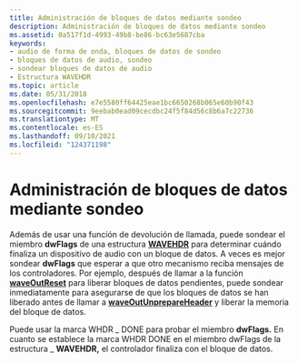 ```yaml
---
title: Administración de bloques de datos mediante sondeo
description: Administración de bloques de datos mediante sondeo
ms.assetid: 0a517f1d-4993-49b8-be86-bc63e5687cba
keywords:
- audio de forma de onda, bloques de datos de sondeo
- bloques de datos de audio, sondeo
- sondear bloques de datos de audio
- Estructura WAVEHDR
ms.topic: article
ms.date: 05/31/2018
ms.openlocfilehash: e7e5580ff64425eae1bc6650268b065e60b90f43
ms.sourcegitcommit: 9eebab0ead09cecdbc24f5f84d56c8b6a7c22736
ms.translationtype: MT
ms.contentlocale: es-ES
ms.lasthandoff: 09/10/2021
ms.locfileid: "124371198"
---
```

# <a name="managing-data-blocks-by-polling"></a>Administración de bloques de datos mediante sondeo

Además de usar una función de devolución de llamada, puede sondear el miembro **dwFlags** de una estructura [**WAVEHDR**](/windows/win32/api/mmeapi/ns-mmeapi-wavehdr) para determinar cuándo finaliza un dispositivo de audio con un bloque de datos. A veces es mejor sondear **dwFlags** que esperar a que otro mecanismo reciba mensajes de los controladores. Por ejemplo, después de llamar a la función [**waveOutReset**](/windows/win32/api/mmeapi/nf-mmeapi-waveoutreset) para liberar bloques de datos pendientes, puede sondear inmediatamente para asegurarse de que los bloques de datos se han liberado antes de llamar a [**waveOutUnprepareHeader**](/windows/win32/api/mmeapi/nf-mmeapi-waveoutunprepareheader) y liberar la memoria del bloque de datos.

Puede usar la marca WHDR \_ DONE para probar el miembro **dwFlags.** En cuanto se establece la marca WHDR DONE en el miembro dwFlags de la estructura \_ **WAVEHDR,** el controlador  finaliza con el bloque de datos.

 

 